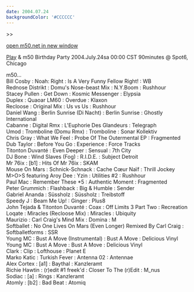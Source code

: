```yaml
---
date: 2004.07.24
backgroundColor: '#CCCCCC'
---
```


\>>

[open m50.net in new window](http://m50.net/)

[Play](http://www.spsound.com/) & m50 Birthday Party 2004.July.24sa 00:00 CST 90minutes @ Spot6, Chicago  

m50...  
Bill Cosby : Noah: Right : Is A Very Funny Fellow Right! : WB  
Rednose Distrikt : Domu's Nose-beast Mix : N.Y.Boom : Rushhour  
Stacey Pullen : Get Down : Kosmic Messenger : Elypsia  
Duplex : Quaoar LM60 : Overdue : Klaxon  
Recloose : Original Mix : Us vs Us : Rushhour  
Daniel Wang : Berlin Sunrise (Di Nacht) : Berlin Sunrise : Ghostly International  
Cabanne : Digital Rmx : L'Euphorie Des Glandeurs : Telegraph  
Umod : Tromboline (Domu Rmx) : Tromboline : Sonar Kollektiv  
Chris Gray : What We Feel : Probe Of The Outermental EP : Fragmented  
Dub Taylor : Before You Go : Experience : Force Tracks  
Titonton Duvanté : Even Deeper : Sensual : 7th City  
DJ Bone : Wind Slaves (Fog) : R.I.D.E. : Subject Detroit  
Mr 76ix : \[b1\] : Hits Of Mr 76ix : SKAM  
Mouse On Mars : Schnick-Schnack : Cache Cœur Naïf : Thrill Jockey  
M>O>S featuring Aroy Dee : Yzin : Utilities #2 : Rushhour  
Paul Mac : Remember These \*5 : Authentic Moment : Fragmented  
Peter Grummich : Flashback : Big & Humble : Sender  
Gabriel Ananda : Süssholz : Süssholz : Treibstoff  
Speedy J : Beam Me Up! : Ginger : Plus8  
John Tejada & Titonton Duvanté : Coax : Off Limits 3 Part Two : Recreation  
Loqate : Miracles (Recloose Mix) : Miracles : Ubiquity  
Maurizio : Carl Craig's Mind Mix : Domina : M  
Softballet : No One Lives On Mars (Even Longer) Remixed By Carl Craig : Softballetforms : SSR  
Young MC : Bust A Move (Instrumental) : Bust A Move : Delicious Vinyl  
Young MC : Bust A Move : Bust A Move : Delicious Vinyl  
Clark : Clip : Lofthouse : Planet E  
Marko Katic : Turkish Fever : Antenna 02 : Antennae  
Alex Cortex : \[a1\] : Baythal : Kanzleramt  
Richie Hawtin : (r)edit #1 freek'd : Closer To The (r)Edit : M\_nus  
Sodiac : \[a\] : Rings : Kanzleramt  
Atomly : \[b2\] : Bad Beat : Atomiq